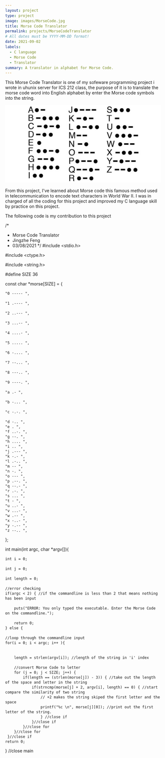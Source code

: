 ```yaml
---
layout: project
type: project
image: images/MorseCode.jpg
title: Morse Code Translator
permalink: projects/MorseCodeTranslator
# All dates must be YYYY-MM-DD format!
date: 2021-09-02
labels:
  - C language 
  - Morse Code
  - Translator 
summary: A translator in alphabet for Morse Code.
---
```


This Morse Code Translator is one of my sofeware programming project i wrote in uhunix server for ICS 212 class, the purpose of it is to translate the morse code word into English alphabet by enter the Morse code symbols into the string.

<img class="ui medium right floated rounded image" src="/images/MorseCodeDefine.jpg">

From this project, I've learned about Morse code this famous method used in telecommunication to encode text characters in World War II. I was in charged of all the coding for this project and improved my C language skill by practice on this project.

The following code is my contribution to this project

/*
 * Morse Code Translator
 * Jingzhe Feng
 * 03/08/2021
 */
#include <stdio.h>

#include <ctype.h>

#include <string.h>

#define SIZE 36

const char *morse[SIZE] = {

    "0 ----- ",
    
    "1 .---- ",
    
    "2 ..--- ",
    
    "3 ...-- ",
    
    "4 ....- ",
    
    "5 ..... ",
    
    "6 -.... ",
    
    "7 --... ",
    
    "8 ---.. ",
    
    "9 ----. ",
    
    "a .- ",
    
    "b -... ",
    
    "c -.-. ",
    
    "d -.. ",
    "e . ",
    "f ..-. ",
    "g --. ",
    "h .... ",
    "i .. ",
    "j .--- ",
    "k -.- ",
    "l .-.. ",
    "m -- ",
    "n -. ",
    "o --- ",
    "p .--. ",
    "q --.- ",
    "r .-. ",
    "s ... ",
    "t - ",
    "u ..- ",
    "v ...- ",
    "w .-- ",
    "x -..- ",
    "y -.-- ",
    "z --.. ",
    
};

int main(int argc, char *argv[]){

    int i = 0;
    
    int j = 0;
    
    int length = 0;
    
    //error checking  
    if(argc < 2) { //if the commandline is less than 2 that means nothing has been input
    
        puts("ERROR: You only typed the executable. Enter the Morse Code on the commandline.");
        
        return 0;
    } else {
    
    //loop through the commandline input
    for(i = 0; i < argc; i++ ){
    
    
        length = strlen(argv[i]); //length of the string in 'i' index

        //convert Morse Code to letter
        for (j = 0; j < SIZE; j++) {  
            if(length == (strlen(morse[j]) - 3)) { //take out the length of the space and letter in the string
                if(strncmp(morse[j] + 2, argv[i], length) == 0) { //start compare the similarity of two string
                    // +2 makes the string skiped the first letter and the space
                    printf("%c \n", morse[j][0]); //print out the first letter of the string.
                    } //close if 
                }//close if
            }//close for
        }//close for
     }//close if
    return 0;
} //close main


